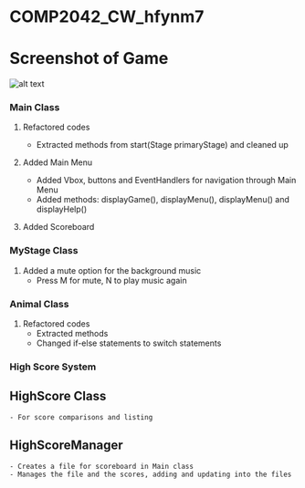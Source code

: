 # COMP2042_CW_hfynm7

# Screenshot of Game
![alt text](https://raw.githubusercontent.com/hirish99/Frogger-Arcade-Game/master/arcade.png)

### Main Class
1. Refactored codes
	- Extracted methods from start(Stage primaryStage) and cleaned up
	
2. Added Main Menu
	- Added Vbox, buttons and EventHandlers for navigation through Main Menu
	- Added methods: displayGame(), displayMenu(), displayMenu() and displayHelp()
	
3. Added Scoreboard
	
### MyStage Class
1. Added a mute option for the background music
	- Press M for mute, N to play music again

### Animal Class
1. Refactored codes
	- Extracted methods
	- Changed if-else statements to switch statements

### High Score System

## HighScore Class
	- For score comparisons and listing
	
## HighScoreManager
	- Creates a file for scoreboard in Main class
	- Manages the file and the scores, adding and updating into the files
	

